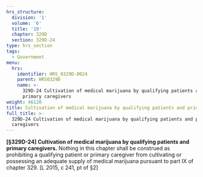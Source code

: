 ```yaml
---
hrs_structure:
  division: '1'
  volume: '6'
  title: '19'
  chapter: 329D
  section: 329D-24
type: hrs_section
tags:
  - Government
menu:
  hrs:
    identifier: HRS_0329D-0024
    parent: HRS0329D
    name: >-
      329D-24 Cultivation of medical marijuana by qualifying patients and
      primary caregivers
weight: 46120
title: Cultivation of medical marijuana by qualifying patients and primary caregivers
full_title: >-
  329D-24 Cultivation of medical marijuana by qualifying patients and primary
  caregivers
---
```

**[§329D-24] Cultivation of medical marijuana by qualifying patients and primary caregivers.** Nothing in this chapter shall be construed as prohibiting a qualifying patient or primary caregiver from cultivating or possessing an adequate supply of medical marijuana pursuant to part IX of chapter 329\. [L 2015, c 241, pt of §2]